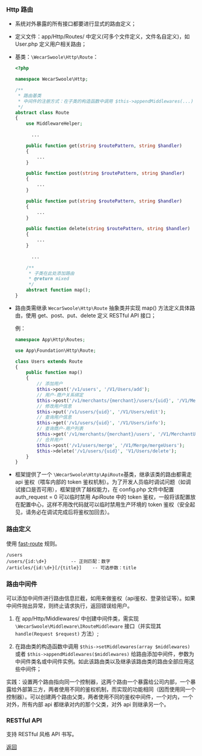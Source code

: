 ### Http 路由

- 系统对外暴露的所有接口都要进行显式的路由定义；

- 定义文件：app/Http/Routes/ 中定义(可多个文件定义，文件名自定义)，如 User.php 定义用户相关路由；

- 基类：`\WecarSwoole\Http\Route`：

  ```php
  <?php
  
  namespace WecarSwoole\Http;
  
  /**
   * 路由基类
   * 中间件的注册方式：在子类的构造函数中调用 $this->appendMiddlewares(...)
   */
  abstract class Route
  {
      use MiddlewareHelper;
    
    	...
  
      public function get(string $routePattern, string $handler)
      {
          ...
      }
  
      public function post(string $routePattern, string $handler)
      {
          ...
      }
  
      public function put(string $routePattern, string $handler)
      {
          ...
      }
  
      public function delete(string $routePattern, string $handler)
      {
          ...
      }
    
    	...
  
      /**
       * 子类在此处添加路由
       * @return mixed
       */
      abstract function map();
  }
  ```
  
- 路由类需继承 `WecarSwoole\Http\Route` 抽象类并实现 map() 方法定义具体路由，使用 get、post、put、delete 定义 RESTful API 接口；

  例：

  ```php
  namespace App\Http\Routes;
  
  use App\Foundation\Http\Route;
  
  class Users extends Route
  {
      public function map()
      {
          // 添加用户
          $this->post('/v1/users', '/V1/Users/add');
          // 用户-商户关系绑定
          $this->post('/v1/merchants/{merchant}/users/{uid}', '/V1/MerchantUsers/bind');
          // 修改用户信息
          $this->put('/v1/users/{uid}', '/V1/Users/edit');
          // 查询用户信息
          $this->get('/v1/users/{uid}', '/V1/Users/info');
          // 查询商户-用户列表
          $this->get('/v1/merchants/{merchant}/users', '/V1/MerchantUsers/getUsers');
          // 合并用户
          $this->post('/v1/users/merge', '/V1/Merge/mergeUsers');
          $this->delete('/v1/users/{uid}', 'V1/Users/delete');
      }
  }
  ```

- 框架提供了一个 `\WecarSwoole\Http\ApiRoute`基类，继承该类的路由都需走 api 鉴权（喂车内部的 token 鉴权机制）。为了开发人员临时调试问题（如调试接口是否可用），框架提供了越权能力，在 config.php 文件中配置 auth_request = 0 可以临时禁用 ApiRoute 中的 token 鉴权，一般将该配置放在配置中心，这样不用改代码就可以临时禁用生产环境的 token 鉴权（安全起见，请务必在调试完成后将鉴权加回去）。

### 路由定义

使用 [fast-route](https://github.com/nikic/FastRoute) 规则。

```
/users
/users/{id:\d+}			-- 正则匹配：数字
/articles/{id:\d+}[/{title}]	-- 可选参数：title
```

### 路由中间件

可以添加中间件进行路由信息拦截，如用来做鉴权（api鉴权、登录验证等）。如果中间件抛出异常，则终止请求执行，返回错误给用户。

1. 在 app/Http/Middlewares/ 中创建中间件类，需实现 `\WecarSwoole\Middleware\IRouteMiddleware` 接口（并实现其 `handle(Request $request)` 方法）;

2. 在路由类的构造函数中调用 `$this->setMiddlewares(array $middlewares)` 或者 `$this->appendMiddlewares($middlewares)` 给路由添加中间件，参数为中间件类名或中间件实例。如此该路由类以及继承该路由类的路由全部应用这些中间件；

实践：设置两个路由指向同一个控制器，这两个路由一个暴露给公司内部，一个暴露给外部第三方，两者使用不同的鉴权机制，而实现的功能相同（因而使用同一个控制器）。可以创建两个路由父类，两者使用不同的鉴权中间件，一个对内，一个对外，所有内部 api 都继承对内的那个父类，对外 api 则继承另一个。

### RESTful API

支持 RESTful 风格 API 书写。


[返回](../README.md)